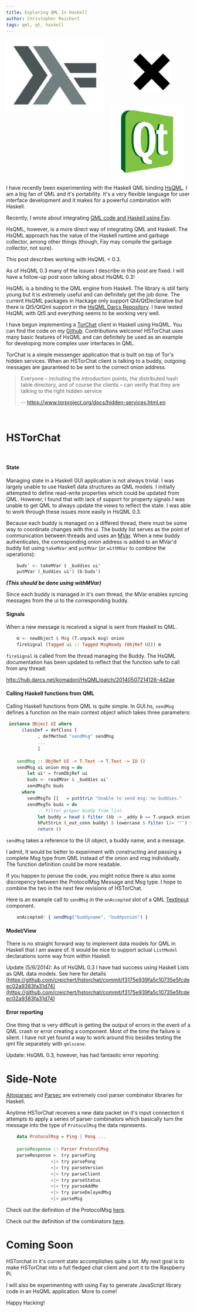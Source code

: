 ```yaml
---
title: Exploring QML In Haskell
author: Christopher Reichert
tags: qml, qt, haskell
---
```


<div style="text-align:center" markdown="1">
  <img src="/images/haskell_logo2.png" alt="Haskell logo"
       style="height:200px; float: left; display: inline-block"/>
</div>
<div style="text-align:center" markdown="1">
  <img src="/images/multiply.png" alt="Plus symbol."
       style="height:100px; float: left; display: inline-block; padding-left: 40px; margin: 40px 40px"/>
</div>
<div style="text-align:center" markdown="1">
  <img src="/images/qt-logo.png" alt="Qt logo"
       style="height:200px; display: inline-block"/>
</div>

I have recently been experimenting with the Haskell QML binding
[HsQML](http://hackage.haskell.org/package/hsqml).  I am a big fan of QML and
it's portability. It's a very flexible language for user interface development
and it makes for a powerful combination with Haskell.

Recently, I wrote about integrating [QML code and Haskell using
Fay](http://reichertbrothers.com/blog/posts/2014-04-15-qml-haskell-integration-with-fay.html).

HsQML, however, is a more direct way of integrating QML and Haskell. The HsQML
approach has the value of the Haskell runtime and garbage collector, among
other things (though, Fay may compile the garbage collector, not sure).

This post describes working with HsQML < 0.3.

<!--more-->

<div class="warning" >
As of HsQML 0.3 many of the issues I describe in this post are fixed. I will
have a follow-up post soon talking about HsQML 0.3!
</div>

HsQML is a binding to the QML engine from Haskell. The library is still fairly
young but it is extremely useful and can definitely get the job done. The
current HsQML packages in Hackage only support Qt4/QtDeclarative but there is
Qt5/QtQml support in the [HsQML Darcs
Repository](http://hub.darcs.net/komadori/HsQML/). I have tested HsQML with Qt5
and everything seems to be working very well.

I have begun implementing a [TorChat](https://github.com/prof7bit/TorChat)
client in Haskell using HsQML.  You can find the code on my
[Github](https://github.com/creichert/hstorchat). Contributions welcome!
HSTorChat uses many basic features of HsQML and can definitely be used as an
example for developing more complex user interfaces in QML.

TorChat is a simple messenger application that is built on top of Tor's hidden
services. When an HSTorChat client is talking to a buddy, outgoing messages are
gauranteed to be sent to the correct onion address.

> Everyone – including the introduction points, the distributed hash table
> directory, and of course the clients – can verify that they are talking to
> the right hidden service
>
> -- https://www.torproject.org/docs/hidden-services.html.en

<br/>

# HSTorChat

<br/>

#### State

Managing state in a Haskell GUI application is not always trivial. I was
largely unable to use Haskell data structures as QML models. I initially
attempted to define read-write properties which could be updated from QML.
However, I found that with lack of support for property signals I was unable to
get QML to always update the views to reflect the state. I was able to work
through these issues more easily in HsQML 0.3.

Because each buddy is managed on a differed thread, there must be some way to
coordinate changes with the ui.  The buddy list serves as the point of
communication between threads and uses an
[MVar](https://hackage.haskell.org/package/base-4.0.0.0/docs/Control-Concurrent-MVar.html).
When a new buddy authenticates, the corresponding onion address is added to an
MVar'd buddy list using `takeMVar` and `putMVar` (or `withMVar` to combine the
operations):

```haskell
    buds' <- takeMVar $ _buddies ui'
    putMVar (_buddies ui') (b:buds')
```

***(This should be done using withMVar)***

Since each buddy is managed in it's own thread, the MVar enables syncing
messages from the ui to the corresponding buddy.

#### Signals

When a new message is received a signal is sent from Haskell to QML. 

```haskell
    m <- newObject $ Msg (T.unpack msg) onion
    fireSignal (Tagged ui :: Tagged MsgReady (ObjRef UI)) m
```

`fireSignal` is called from the thread managing the Buddy. The HsQML
documentation has been updated to reflect that the function safe
to call from any thread:

http://hub.darcs.net/komadori/HsQML/patch/20140507214126-4d2ae

#### Calling Haskell functions from QML

Calling Haskell functions from QML is quite simple. In GUI.hs, `sendMsg`
defines a function on the main context object which takes three parameters:

```haskell
 instance Object UI where
      classDef = defClass [
            , defMethod "sendMsg" sendMsg
            ...
            ]
    
    sendMsg :: ObjRef UI -> T.Text -> T.Text -> IO ()
    sendMsg ui onion msg = do
        let ui' = fromObjRef ui
        buds <- readMVar $ _buddies ui'
        sendMsgTo buds
      where
        sendMsgTo []   = putStrLn "Unable to send msg: no buddies."
        sendMsgTo buds = do
            -- Filter proper buddy from list.
            let buddy = head $ filter (λb -> _addy b == T.unpack onion) buds
            hPutStrLn (_out_conn buddy) $ lowercase $ filter (/= '"') $ show $ Message msg
            return ()
```

`sendMsg` takes a reference to the UI object, a buddy name, and a message.

I admit, It would be better to experiment with constructing and passing a
complete Msg type from QML instead of the onion and msg individually.  The
function definition could be more readable.

If you happen to peruse the code, you might notice there is also some
discrepency between the ProtocolMsg Message and Msg type. I hope to combine the
two in the next few revisions of HSTorChat.

Here is an example call to `sendMsg` in the `onAccepted` slot of a QML
[TextInput](http://qt-project.org/doc/qt-4.8/qml-textinput.html) component.

```javascript
    onAccepted: { sendMsg("buddyname", "buddyonion") }
```

#### Model/View

There is no straight forward way to implement data models for QML in Haskell
that I am aware of. It would be nice to support actual `ListModel` declarations
some way from within Haskell.

Update (5/6/2014): As of HsQML 0.3 I have had success using Haskell Lists as
QML data models. See here for details
[https://github.com/creichert/hstorchat/commit/f3175e939fa5c10735e5fcdeec02a9383fa31d74](https://github.com/creichert/hstorchat/commit/f3175e939fa5c10735e5fcdeec02a9383fa31d74)

#### Error reporting

One thing that is very difficult is getting the output of errors in the event
of a QML crash or error creating a component. Most of the time the failure is
silent.  I have not yet found a way to work around this besides testing the qml
file separately with `qmlscene`.

Update: HsQML 0.3, however, has had fantastic error reporting.

# Side-Note

[Attoparsec](https://hackage.haskell.org/package/attoparsec) and
[Parsec](https://hackage.haskell.org/package/parsec) are extremely cool parser
combinator libraries for Haskell.

Anytime HSTorChat receives a new data packet on it's input connection it
attempts to apply a series of parser combinators which basically turn the
message into the type of `ProtocolMsg` the data represents.

```haskell
    data ProtocolMsg = Ping | Pong ...

    parseResponse :: Parser ProtocolMsg 
    parseResponse =  try parsePing
                 <|> try parsePong
                 <|> try parseVersion
                 <|> try parseClient
                 <|> try parseStatus
                 <|> try parseAddMe
                 <|> try parseDelayedMsg
                 <|> parseMsg
```

Check out the definition of the ProtocolMsg
[here](https://github.com/creichert/hstorchat/blob/master/src/Network/HSTorChat/Protocol.hs#L56).

Check out the definition of the combinators
[here](https://github.com/creichert/hstorchat/blob/master/src/Network/HSTorChat/Protocol.hs#L119).

# Coming Soon

HSTorchat in it's current state accomplishes quite a lot. My next goal is to
make HSTorChat into a full fledged chat client and port it to the Raspberry Pi.

I will also be experimenting with using Fay to generate JavaScript library code
in an HsQML application. More to come!

Happy Hacking!

